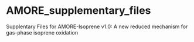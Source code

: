 # AMORE_supplementary_files
Supplentary Files for AMORE-Isoprene v1.0: A new reduced mechanism for gas-phase isoprene oxidation
